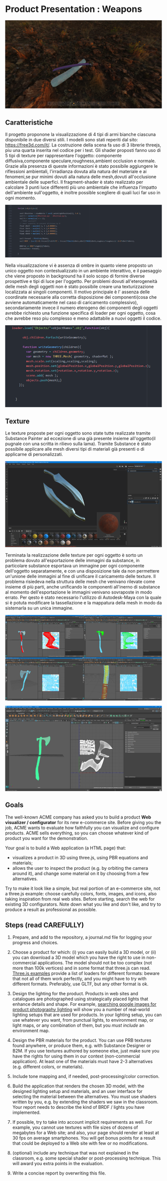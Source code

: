 # Product Presentation : Weapons

![](Images/Relation1.png)

## Caratteristiche

Il progetto proponone la visualizzazione di 4 tipi di armi bianche ciascuna disponibile in due diversi stili. I modelli sono stati reperiti dal sito: https://free3d.com/it/. La costruzione della scena fa uso di 3 librerie threejs, piu una quarta inserita nel codice per i test. Gli shader proposti fanno uso di 5 tipi di texture per rappresentare l'oggetto: componente diffusiva,componente speculare,roughness,ambient occlusion e normale. Grazie alla presenza di queste informazioni è stato possibile aggiungere le riflessioni ambientali, l'irradianza dovuta alla natura del materiale e ai fenomeni,se pur minimi dovuti alla natura delle mesh,dovuti all'occlusione ambientale delle superfici.
Il fragment-shader è stato realizzato per calcolare 3 punti luce differenti più uno ambientale che influenza l'impatto dell'ambiente sull'oggetto, è inoltre possible scegliere di quali luci far uso in ogni momento.


![Frammento di codice che calcola la BRDF totale delle 3 luci](Images/Relation2.png)


Nella visualizzazione vi è assenza di ombre in quanto viene proposto un unico oggetto non contestualizzato in un ambiente interattivo, e il paesaggio che viene proposto in background ha il solo scopo di fornire diverse prospettive e tipi di luce per l'oggetto. Per problemi dovuti all'eterogeneità delle mesh degli oggetti non è stato possibile creare una texturizzazione localizzata ai singoli componenti. Il motivo principale è l' assenza delle coordinate necessarie alla corretta disposizione dei componenti(cosa che avviene automaticamente nel caso di caricamento complessivo), secondariamente invece il numero eterogeno dei componenti degli oggetti avrebbe richiesto una funzione specifica di loader per ogni oggetto, cosa che avrebbe reso piu complesso e meno adattabile a nuovi oggetti il codice.


![Frammento di codice per il caricamento dell'oggetto](Images/Relation3.png)




## Texture

Le texture proposte per ogni oggetto sono state tutte realizzate tramite Substance Painter ad eccezione di una già presente insieme all'oggetto(il pugnale con una scritta in rilievo sulla lama). Tramite Substance è stato possibile applicare alle mesh diversi tipi di materiali già presenti o di applicarne di personalizzati.

![](Images/Relation4.png)  

Terminata la realizzazione delle texture per ogni oggetto è sorto un problema dovuto all'esportazione delle immagini da substance, in particolare substance esportava un immagine per ogni componente dell'oggetto separatamente, e con una disposizione tale da non permettere un'unione delle immagini al fine di unificare il caricamento delle texture. Il problema risiedeva nella struttura delle mesh che venivano rilevate come insieme di più parti, anche unificando le componenti all'inerno di substance al momento dell'esportazione le immagini venivano sovraposte in modo errato. Per qesto è stato necessario l'utilizzo di Autodesk-Maya con la quale si è potuta modificare la tassellazione e la mappatura della mesh in modo da sistemarla su un unica immagine.

 ![Prima](Images/Relation5.png)


 ![Dopo](Images/Relation6.png)


## Goals

The well-known ACME company has asked you to build a product **Web visualizer / configurator** for its new e-commerce site. Before giving you the job, ACME wants to evaluate how faithfully you can visualize and configure products.  ACME sells everything, so you can choose whatever kind of product you want for the demonstration.

Your goal is to build a Web application (a HTML page) that:

- visualizes a product in 3D using three.js, using PBR equations and materials;
- allows the user to inspect the product (e.g. by orbiting the camera around it), and change some material on it by choosing from a few alternatives.

Try to make it look like a simple, but real portion of an e-commerce site, not a three.js example: choose carefully colors, fonts, images, and icons, also taking inspiration from real web sites. Before starting, search the web for existing 3D configurators. Note down what you like and don't like, and try to produce a result as professional as possible.

## Steps (read CAREFULLY)

1. Prepare, and add to the repository, a journal.md file for logging your progress and choices.

2. Choose a product for which: (i) you can easily build a 3D model, or (ii) you can download a 3D model which you have the right to use in non-commercial applications. The model should not be too complex (not more than 100k vertices) and in some format that three.js can read. [Three.js examples](https://threejs.org/examples/) provide a list of loaders for different formats: beware that not all of them work perfectly, and you might have to try with different formats. Preferably, use GLTF, but any other format is ok.

3. Design the lighting for the product. Products in web sites and catalogues are photographed using strategically placed lights that enhance details and shape. For example, [searching google images for product photography lighting](http://www.google.com/images?q=product+photography+lighting) will show you a number of real-world lighting setups that are used for products. In your lighting setup, you can use whatever you want, from punctual lights, to environment map, or light maps, or any combination of them, but you *must include* an environment map.

4. Design the PBR materials for the product. You can use PRB textures found anywhere, or produce them, e.g. with Substance Designer or B2M. If you use textures authored by someone else, just make sure you have the rights for using them in our context (non-commercial application). At least one of the materials must have 2-3 alternatives (e.g. different colors, or materials).

5. Include tone mapping and, if needed, post-processing/color correction.

6. Build the application that renders the chosen 3D model, with the designed lighting setup and materials, and an user interface for selecting the material between the alternatives. You must use shaders written by you, e.g. by extending the shaders we saw in the classroom. Your report needs to describe the kind of BRDF / lights you have implemented.

7. If possible, try to take into account implicit requirements as well. For example, you cannot use textures with file sizes of dozens of megabytes for a Web site; and also, your page should render at least at 30 fps on average smartphones. You will get bonus points for a result that could be deployed to a Web site with few or no modifications.

8. (optional) include any technique that was not explained in the classroom, e.g. some special shader or post-processing technique. This will award you extra points in the evaluation.

9. Write a concise report by overwriting this file.
